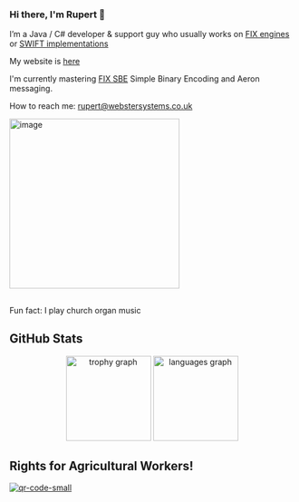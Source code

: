 ### Hi there, I'm Rupert 👋

I’m a Java / C# developer & support guy who usually works on [FIX engines](https://www.fixtrading.org/implementation-guide) or [SWIFT implementations](https://www.swift.com/products/alliance-cloud)

My website is [here](https://www.webstersystems.co.uk)

I'm currently mastering [FIX SBE](https://aeron.io/docs/simple-binary-encoding/basic-sample/#defining-a-simple-set-of-messages) Simple Binary Encoding and Aeron messaging. 

How to reach me: rupert@webstersystems.co.uk

<img src="https://github.com/user-attachments/assets/1e4f6cbb-5a5f-45db-92c0-ec93dafc4395" alt="image" width="300">

##

Fun fact: I play church organ music

## GitHub Stats

<div align="center">
    <img src="https://github-profile-trophy.vercel.app?username=rupweb&theme=dracula&column=-1&row=1&margin-w=8&margin-h=8&no-bg=false&no-frame=false&order=4" height="150" alt="trophy graph"  />
    <img src="https://github-readme-stats.vercel.app/api/top-langs?username=rupweb&locale=en&hide_title=false&layout=compact&card_width=320&langs_count=10&theme=dracula&hide_border=false&order=2" height="150" alt="languages graph"  />
</div>

## Rights for Agricultural Workers!

[![qr-code-small](https://github.com/rupweb/rupweb/assets/4050471/2907b799-5499-44c0-9721-1235fa26fa52)](https://petition1.netlify.app/)


<!--
**rupweb/rupweb** is a ✨ _special_ ✨ repository because its `README.md` (this file) appears on your GitHub profile.

Here are some ideas to get you started:

- 🔭 I’m currently working on ...
- 🌱 I’m currently learning ...
- 👯 I’m looking to collaborate on ...
- 🤔 I’m looking for help with ...
- 💬 Ask me about ...
- 📫 How to reach me: ...
- 😄 Pronouns: ...
- ⚡ Fun fact: ...
-->
